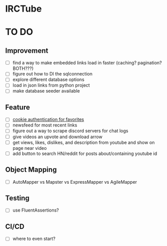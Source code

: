 ﻿# IRCTube

# TO DO

## Improvement
- [ ] find a way to make embedded links load in faster (caching? pagination? BOTH???)
- [ ] figure out how to DI the sqlconnection
- [ ] explore different database options
- [ ] load in json links from python project
- [ ] make database seeder available

## Feature
- [ ] [cookie authentication for favorites](https://docs.microsoft.com/en-us/aspnet/core/security/authentication/cookie?view=aspnetcore-5.0)
- [ ] newsfeed for most recent links
- [ ] figure out a way to scrape discord servers for chat logs
- [ ] give videos an upvote and download arrow
- [ ] get views, likes, dislikes, and description from youtube and show on page near video
- [ ] add button to search HN/reddit for posts about/containing youtube id

## Object Mapping
- [ ] AutoMapper vs Mapster vs ExpressMapper vs AgileMapper

## Testing
- [ ] use FluentAssertions?

## CI/CD
- [ ] where to even start?

